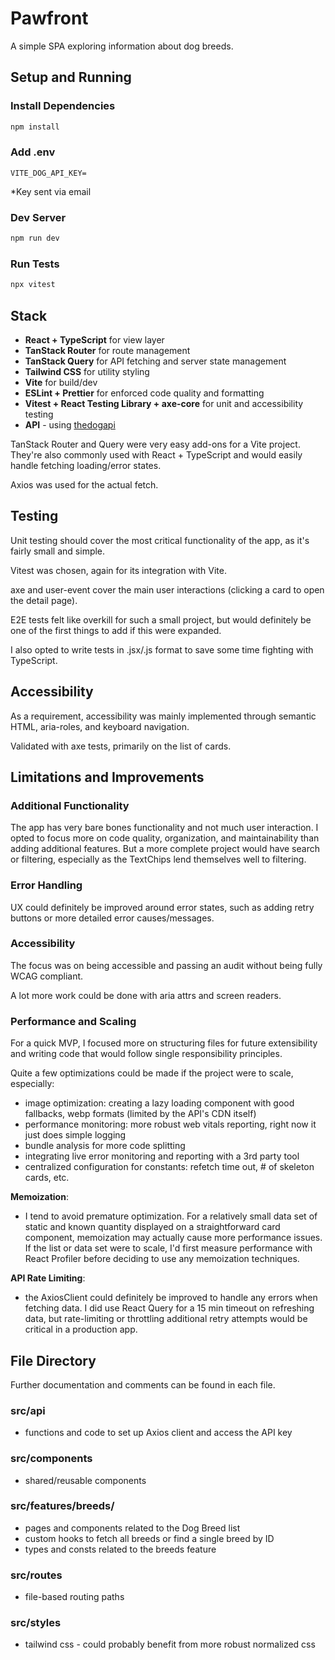 # Pawfront

A simple SPA exploring information about dog breeds.

## Setup and Running

### Install Dependencies

```bash
npm install
```

### Add .env

```
VITE_DOG_API_KEY=
```

\*Key sent via email

### Dev Server

```bash
npm run dev
```

### Run Tests

```bash
npx vitest
```

## Stack

- **React + TypeScript** for view layer
- **TanStack Router** for route management
- **TanStack Query** for API fetching and server state management
- **Tailwind CSS** for utility styling
- **Vite** for build/dev
- **ESLint + Prettier** for enforced code quality and formatting
- **Vitest + React Testing Library + axe-core** for unit and accessibility testing
- **API** - using [thedogapi](https://api.thedogapi.com/v1)

TanStack Router and Query were very easy add-ons for a Vite project. They're also commonly used with React + TypeScript and would easily handle fetching loading/error states.

Axios was used for the actual fetch.

## Testing

Unit testing should cover the most critical functionality of the app, as it's fairly small and simple.

Vitest was chosen, again for its integration with Vite.

axe and user-event cover the main user interactions (clicking a card to open the detail page).

E2E tests felt like overkill for such a small project, but would definitely be one of the first things to add if this were expanded.

I also opted to write tests in .jsx/.js format to save some time fighting with TypeScript.

## Accessibility

As a requirement, accessibility was mainly implemented through semantic HTML, aria-roles, and keyboard navigation.

Validated with axe tests, primarily on the list of cards.

## Limitations and Improvements

### Additional Functionality

The app has very bare bones functionality and not much user interaction. I opted to focus more on code quality, organization, and maintainability than adding additional features. But a more complete project would have search or filtering, especially as the TextChips lend themselves well to filtering.

### Error Handling

UX could definitely be improved around error states, such as adding retry buttons or more detailed error causes/messages.

### Accessibility

The focus was on being accessible and passing an audit without being fully WCAG compliant.

A lot more work could be done with aria attrs and screen readers.

### Performance and Scaling

For a quick MVP, I focused more on structuring files for future extensibility and writing code that would follow single responsibility principles.

Quite a few optimizations could be made if the project were to scale, especially:

- image optimization: creating a lazy loading component with good fallbacks, webp formats (limited by the API's CDN itself)
- performance monitoring: more robust web vitals reporting, right now it just does simple logging
- bundle analysis for more code splitting
- integrating live error monitoring and reporting with a 3rd party tool
- centralized configuration for constants: refetch time out, # of skeleton cards, etc.

**Memoization**:

- I tend to avoid premature optimization. For a relatively small data set of static and known quantity displayed on a straightforward card component, memoization may actually cause more performance issues. If the list or data set were to scale, I'd first measure performance with React Profiler before deciding to use any memoization techniques.

**API Rate Limiting**:

- the AxiosClient could definitely be improved to handle any errors when fetching data. I did use React Query for a 15 min timeout on refreshing data, but rate-limiting or throttling additional retry attempts would be critical in a production app.

## File Directory

Further documentation and comments can be found in each file.

### src/api

- functions and code to set up Axios client and access the API key

### src/components

- shared/reusable components

### src/features/breeds/

- pages and components related to the Dog Breed list
- custom hooks to fetch all breeds or find a single breed by ID
- types and consts related to the breeds feature

### src/routes

- file-based routing paths

### src/styles

- tailwind css - could probably benefit from more robust normalized css
